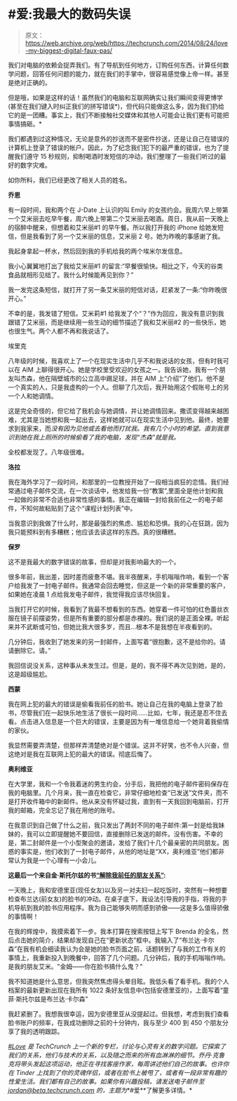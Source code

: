 # #爱:我最大的数码失误 

> 原文：<https://web.archive.org/web/https://techcrunch.com/2014/08/24/love-my-biggest-digital-faux-pas/>

我们对电脑的依赖会捉弄我们。有了导航到任何地方，订购任何东西，计算任何数学问题，回答任何问题的能力，就在我们的手掌中，很容易感觉像上帝一样。甚至是绝对正确的。

但是哦，如果是这样的话！虽然我们的电脑和互联网确实让我们瞬间变得更博学(甚至在我们键入时纠正我们的拼写错误*)，但代码只能做这么多，因为我们扔给它的是一团糟。事实上，我们不断接触社交媒体和其他人可能会让我们更有可能把事情搞砸。*

我们都遇到过这种情况，无论是意外的抄送而不是密件抄送，还是让自己在错误的计算机上登录了错误的帐户。因此，为了纪念我们犯下的最严重的错误，也为了提醒我们遵守 15 秒规则，抑制喝酒时发短信的冲动，我们整理了一些我们听过的最好的数字灾难。

如你所料，我们已经更改了相关人员的姓名。

**乔恩**

有一段时间，我和两个在 J-Date 上认识的叫 Emily 的女孩约会。我周六早上带第一个艾米丽去吃早午餐，周六晚上带第二个艾米丽去喝酒。周日，我从前一天晚上的宿醉中醒来，但想着和艾米丽#1 的早午餐。所以我打开我的 iPhone 给她发短信，但是我看到了另一个艾米丽的信息，艾米丽 2 号。她为昨晚的事感谢了我。

我起身拿起一杯水，然后回到我的手机给我的两个埃米尔发信息。

我小心翼翼地打出了我给艾米丽#1 的留言:“早餐很愉快。相比之下，今天的谷类食品就相形见绌了。我什么时候能再见到你？”

我一发完这条短信，就打开了另一条艾米丽的短信对话，赶紧发了一条:“你昨晚很开心。”

不幸的是，我发错了短信。艾米莉#1 给我发了个“？”作为回应，我没有意识到我跟错了艾米丽，而是继续用一些生动的细节描述了我和艾米丽#2 的一些快乐，她也很生气。两个人都不再和我说话了。

埃里克

八年级的时候，我喜欢上了一个在现实生活中几乎不和我说话的女孩，但有时我可以在 AIM 上聊得很开心。她是学校里受欢迎的女孩之一。我告诉她，我有一个朋友叫杰森，他在隔壁城市的公立高中踢足球，并在 AIM 上“介绍”了他们。他不是一个真实的人，只是我虚构的一个人。但聊了几次后，我开始用这个假账号上的另一个人和她调情。

这是完全奇怪的，但它给了我机会与她调情，并让她调情回来。撒谎变得越来越困难，尤其是当她想和我一起出去，这样她就可以在现实生活中见到他。最终，她要求到我家来，而*没有因为见他或去看他而打扰我。我有几个小时的希望。直到我意识到她在我上厕所的时候偷看了我的电脑，发现“杰森”就是我。*

全校都发现了。八年级很难。

**洛拉**

我在海外学习了一段时间，和那里的一位教授开始了一段相当疯狂的恋情。我们经常通过电子邮件交流，在一次谈话中，他发给我一份“教案”,里面全是他计划和我一起做的非常不合适也非常性感的事情。我正在编辑一封给我前任之一的电子邮件，不知何故粘贴到了这个“课程计划列表”中。

当我意识到我做了什么时，那是最强烈的焦虑、尴尬和恐惧。我的心在狂跳，因为我只能预料到有多糟糕；他应该去读这样的东西。真的很糟糕。

**保罗**

这不是我最大的数字错误的故事，但却是对我影响最大的一个。

很多年前，我出差，因时差而疲惫不堪。我半夜醒来，手机嗡嗡作响，看到一个客户给我发了一封电子邮件。我通常会回去睡觉，但这是一个新的非常重要的客户，如果她在凌晨 1 点给我发电子邮件，我觉得我应该尽快回复。

当我打开它的时候，我看到了我最不想看到的东西。她穿着一件可怕的红色蕾丝衣服在镜子前摆姿势，但是所有重要的部分都是赤裸的。我们说的是正面全裸。听起来并不武断或可怕，但她比我大很多岁，而且…根本不是我想在半夜看到的。

几分钟后，我收到了她发来的另一封邮件，上面写着“很抱歉，这不是给你的。请请删除它。请。”

我回信说没关系，这种事从未发生过。但是，是的，我不得不再次见到她，是的，这是超级尴尬。

**西蒙**

我在网上犯的最大的错误是偷看我前任的脸书。她让自己在我的电脑上登录了脸书，尽管我们在一起快乐地生活了很长一段时间……比如，七年，我还是忍不住去看。点击进入信息是一个巨大的错误，主要是因为有一堆信息给一个她背着我偷情的家伙。

我显然需要弄清楚，但那样弄清楚绝对是个错误。这并不好笑，也不令人兴奋，但这绝对是我在互联网上犯的最大的错误。彻底后悔了。

**奥利维亚**

在大学里，我和一个令我着迷的男生约会，分手后，我把他的电子邮件密码保存在我的电脑里。几个月来，我一直在检查它，非常仔细地检查“已发送”文件夹，而不是打开收件箱中的新邮件。他从来没有怀疑过我，直到有一天我回到电脑前，打开我的邮箱，完全忘记了我在用他的账号。

在我意识到自己做了什么之前，我只发出了两封不同的电子邮件:第一封是给我妹妹的，我可以立即提醒她不要回信，直接删除已发送的邮件。没有伤害。不幸的是，第二封邮件是一个小型聚会的邀请，发给了我们十几个最亲密的共同朋友。困惑的事实是，他们收到了一封电子邮件，从他的地址是“XX，奥利维亚”他们都非常认为我是一个心理有一小会儿。

**这最后一个来自金·斯托尔兹的书[“解除我前任的朋友关系”](https://web.archive.org/web/20230128092704/http://www.kimstolz.com/):**

一天晚上，我和安德里亚(现任女友)以及另一对夫妇一起吃饭时，突然有一种想要检查布兰达(前女友)的脸书的冲动。在桌子底下，我设法引导我的手指，将我的手机导航到我的脸书应用程序。我为自己能够失明而感到骄傲——这是多么值得骄傲的事情啊！

在我的辉煌中，我摸索着下一步。我本打算在搜索按钮上写下 Brenda 的全名，然后点击她的简介，结果却发现自己在“更新状态”框中。我输入了“布兰达·卡尔森”在我有机会细读我认为会是她的脸书页面之前，话题转到了与我的工作有关的事情上，我重新投入到晚餐中，回答了几个问题。几分钟后，我的手机嗡嗡作响。是我的朋友艾米。"金姆——你在脸书搞什么鬼？"

我不知道她是什么意思，但我突然焦虑得头晕目眩。我低头看了看手机。我的个人档案的最新更新出现在我所有 1022 条好友信息中(包括安德里亚的)，上面写着“童菲·斯托尔兹是布兰达·卡尔森”

我赶紧删了。我想我很幸运，因为安德里亚从没提起过。但我想，考虑到我们查看脸书账户的频率，在我成功删除之前的十分钟内，我与至少 400 到 450 个朋友分享了我的透明跟踪。

*[#Love](https://web.archive.org/web/20230128092704/https://techcrunch.com/tag/love/) 是 TechCrunch 上一个新的专栏，讨论与心灵有关的数字问题。它探索了我们的关系，他们与技术的关系，以及随之而来的所有血淋淋的细节。乔丹·克鲁克将带头发起这项运动，他正在寻找客座作家，每周讲述他们自己的故事。也许你在 Tinder 上找到了你的灵魂伴侣，或者在脸书上被甩了，或者有一段非常有趣的性爱生活。我们都有自己的故事。如果你有兴趣投稿，请发送电子邮件至 jordan@beta.techcrunch.com 的，主题为**#爱**了解更多详情。*